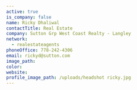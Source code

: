 ```yaml
---
active: true
is_company: false
name: Ricky Dhaliwal
contactTitle: Real Estate
company: Sutton Grp West Coast Realty - Langley
network:
  - realestateagents
phoneOffice: 778-242-4306
email: rickyd@sutton.com
image_path:
color:
website:
profile_image_path: /uploads/headshot ricky.jpg
---
```

